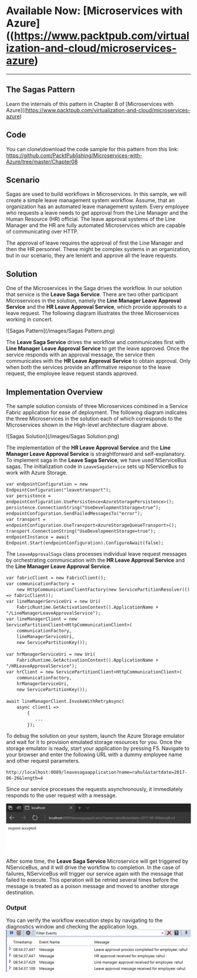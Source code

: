 # Available Now: [Microservices with Azure]((https://www.packtpub.com/virtualization-and-cloud/microservices-azure)
---

## The Sagas Pattern
Learn the internals of this pattern in Chapter 8 of [Microservices with Azure]((https://www.packtpub.com/virtualization-and-cloud/microservices-azure)

## Code
You can clone\download the code sample for this pattern from this link: https://github.com/PacktPublishing/Microservices-with-Azure/tree/master/Chapter08

## Scenario
Sagas are used to build workflows in Microservices. In this sample, we will create a simple leave management system workflow. Assume, that an organization has an automated leave management system. Every employee who requests a leave needs to get approval from the Line Manager and the Human Resource (HR) official. The leave approval systems of the Line Manager and the HR are fully automated Microservices which are capable of communicating over HTTP.

The approval of leave requires the approval of first the Line Manager and then the HR personnel. These might be complex systems in an organization, but in our scenario, they are lenient and approve all the leave requests.

## Solution
One of the Microservices in the Saga drives the workflow. In our solution that service is the **Leave Saga Service**. There are two other participant Microservices in the solution, namely the **Line Manager Leave Approval Service** and the **HR Leave Approval Service**, which provide approvals to a leave request. The following diagram illustrates the three Microservices working in concert.

![Sagas Pattern](/images/Sagas Pattern.png)

The **Leave Saga Service** drives the workflow and communicates first with **Line Manager Leave Approval Service** to get the leave approved. Once the service responds with an approval message, the service then communicates with the **HR Leave Approval Service** to obtain approval. Only when both the services provide an affirmative response to the leave request, the employee leave request stands approved.

## Implementation Overview
The sample solution consists of three Microservices combined in a Service Fabric application for ease of deployment. The following diagram indicates the three Microservices in the solution each of which corresponds to the Microservices shown in the High-level architecture diagram above.

![Sagas Solution](/images/Sagas Solution.png)

The implementation of the **HR Leave Approval Service** and the **Line Manager Leave Approval Service** is straightforward and self-explanatory. To implement saga in the **Leave Saga Service**, we have used NServiceBus sagas. The initialization code in `LeaveSagaService` sets up NServiceBus to work with Azure Storage.

```
var endpointConfiguration = new EndpointConfiguration("leavetransport");
var persistence = endpointConfiguration.UsePersistence<AzureStoragePersistence>();
persistence.ConnectionString("UseDevelopmentStorage=true");
endpointConfiguration.SendFailedMessagesTo("error");
var transport = endpointConfiguration.UseTransport<AzureStorageQueueTransport>();
transport.ConnectionString("UseDevelopmentStorage=true");
endpointInstance = await Endpoint.Start(endpointConfiguration).ConfigureAwait(false);
```
The `LeaveApprovalSaga` class processes individual leave request messages by orchestrating communication with the **HR Leave Approval Service** and the **Line Manager Leave Approval Service**.

```
var fabricClient = new FabricClient();
var communicationFactory =
    new HttpCommunicationClientFactory(new ServicePartitionResolver(() => fabricClient));
var lineManagerServiceUri = new Uri(
    FabricRuntime.GetActivationContext().ApplicationName + "/LineManagerLeaveApprovalService");
var lineManagerClient = new ServicePartitionClient<HttpCommunicationClient>(
    communicationFactory,
    lineManagerServiceUri,
    new ServicePartitionKey());

var hrManagerServiceUri = new Uri(
    FabricRuntime.GetActivationContext().ApplicationName + "/HRLeaveApprovalService");
var hrClient = new ServicePartitionClient<HttpCommunicationClient>(
    communicationFactory,
    hrManagerServiceUri,
    new ServicePartitionKey());

await lineManagerClient.InvokeWithRetryAsync(
    async client1 =>
        {
           ...
        });
```

To debug the solution on your system, launch the Azure Storage emulator and wait for it to provision emulated storage resources for you. Once the storage emulator is ready, start your application by pressing F5. Navigate to your browser and enter the following URL with a dummy employee name and other request parameters.
```
http://localhost:8089/leavesagaapplication?name=rahul&startdate=2017-06-26&length=4
```
Since our service processes the requests asynchronously, it immediately responds to the user request with a message.

![Sagas Output](/images/SagasOutput.png)

After some time, the **Leave Saga Service** Microservice will get triggered by NServiceBus, and it will drive the workflow to completion. In the case of failures, NServiceBus will trigger our service again with the message that failed to execute. This operation will be retried several times before the message is treated as a poison message and moved to another storage destination.

### Output
You can verify the workflow execution steps by navigating to the diagnostics window and checking the application logs.
![Sagas Diagnostics](/images/SagasDiagnostics.png)